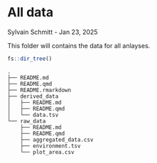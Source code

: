 # All data
Sylvain Schmitt -
Jan 23, 2025

This folder will contains the data for all anlayses.

``` r
fs::dir_tree()
```

    .
    ├── README.md
    ├── README.qmd
    ├── README.rmarkdown
    ├── derived_data
    │   ├── README.md
    │   ├── README.qmd
    │   └── data.tsv
    └── raw_data
        ├── README.md
        ├── README.qmd
        ├── aggregated_data.csv
        ├── environment.tsv
        └── plot_area.csv

